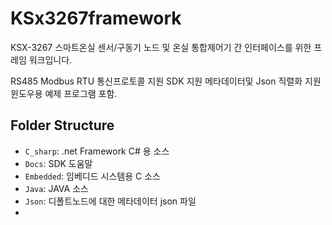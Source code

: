 # KSx3267framework

KSX-3267 스마트온실 센서/구동기 노드 및 온실 통합제어기 간 인터페이스를 위한 프레임 워크입니다.

RS485 Modbus RTU 통신프로토콜 지원
SDK 지원
메타데이터및 Json 직렬화 지원
윈도우용 예제 프로그램 포함.


## Folder Structure


- `C_sharp`: .net Framework C# 용 소스
- `Docs`: SDK  도움말
- `Embedded`: 임베디드 시스템용 C  소스
- `Java`: JAVA 소스
- `Json`: 디폴트노드에 대한 메타데이터 json 파일
- 